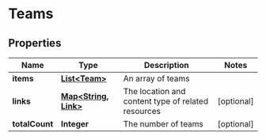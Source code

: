 

# Teams


## Properties

| Name | Type | Description | Notes |
|------------ | ------------- | ------------- | -------------|
|**items** | [**List&lt;Team&gt;**](Team.md) | An array of teams |  |
|**links** | [**Map&lt;String, Link&gt;**](Link.md) | The location and content type of related resources |  [optional] |
|**totalCount** | **Integer** | The number of teams |  [optional] |




